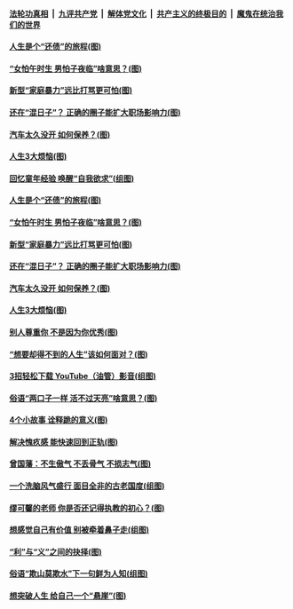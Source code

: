 ####  [法轮功真相](../../../../basic/blob/master/README.md?t=06210702) &nbsp;|&nbsp; [九评共产党](../../../../9ping.md/blob/master/README.md?t=06210702) &nbsp;|&nbsp; [解体党文化](../../../../jtdwh.md/blob/master/README.md?t=06210702)  &nbsp;|&nbsp; [共产主义的终极目的](../../../../gczydzjmd.md/blob/master/README.md?t=06210702) &nbsp;|&nbsp; [魔鬼在统治我们的世界](../../../../mgztzwmdsj.md/blob/master/README.md?t=06210702) 

#### [人生是个“还债”的旅程(图)](../pages/p8/936768.md?t=06210702) 

#### [“女怕午时生 男怕子夜临”啥意思？(图)](../pages/p8/937081.md?t=06210702) 

#### [新型“家庭暴力”远比打骂更可怕(图)](../pages/p8/936230.md?t=06210702) 

#### [还在“混日子”？ 正确的圈子能扩大职场影响力(图)](../pages/p8/937049.md?t=06210702) 

#### [汽车太久没开 如何保养？(图)](../pages/p8/937035.md?t=06210702) 

#### [人生3大烦恼(图)](../pages/p8/936959.md?t=06210702) 

#### [回忆童年经验 唤醒“自我欲求”(组图)](../pages/p8/937082.md?t=06210702) 

#### [人生是个“还债”的旅程(图)](../pages/p8/936768.md?t=06210702) 

#### [“女怕午时生 男怕子夜临”啥意思？(图)](../pages/p8/937081.md?t=06210702) 

#### [新型“家庭暴力”远比打骂更可怕(图)](../pages/p8/936230.md?t=06210702) 

#### [还在“混日子”？ 正确的圈子能扩大职场影响力(图)](../pages/p8/937049.md?t=06210702) 

#### [汽车太久没开 如何保养？(图)](../pages/p8/937035.md?t=06210702) 

#### [人生3大烦恼(图)](../pages/p8/936959.md?t=06210702) 

#### [别人尊重你 不是因为你优秀(图)](../pages/p8/936253.md?t=06210702) 

#### [“想要却得不到的人生”该如何面对？(图)](../pages/p8/936933.md?t=06210702) 

#### [3招轻松下载 YouTube（油管）影音(组图)](../pages/p8/936922.md?t=06210702) 

#### [俗语“两口子一样 活不过天亮”啥意思？(图)](../pages/p8/936917.md?t=06210702) 

#### [4个小故事 诠释跪的意义(图)](../pages/p8/936353.md?t=06210702) 

#### [解决愧疚感 能快速回到正轨(图)](../pages/p8/936834.md?t=06210702) 

#### [曾国藩：不生傲气 不丢骨气 不损志气(图)](../pages/p8/936248.md?t=06210702) 

#### [一个洗脑风气盛行 面目全非的古老国度(组图)](../pages/p8/936759.md?t=06210702) 

#### [缪可馨的老师 你是否还记得执教的初心？(图)](../pages/p8/936737.md?t=06210702) 

#### [想感觉自己有价值 别被牵着鼻子走(组图)](../pages/p8/936721.md?t=06210702) 

#### [“利”与“义”之间的抉择(图)](../pages/p8/936246.md?t=06210702) 

#### [俗语“欺山莫欺水”下一句鲜为人知(组图)](../pages/p8/936659.md?t=06210702) 

#### [想突破人生 给自己一个“悬崖”(图)](../pages/p8/936658.md?t=06210702) 

